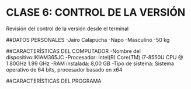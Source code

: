 # CLASE 6: CONTROL DE LA VERSIÓN
Revisión del control de la versión desde el terminal

##DATOS PERSONALES
-Jairo Calapucha
-Napo
-Masculino
-50 kg

##CARACTERÍSTICAS DEL COMPUTADOR
-Nombre del dispositivo:IKIAM365JC
-Procesador: Intel(R) Core(TM) i7-8550U CPU @ 1.80GHz   1.99 GHz
-RAM instalada: 8,00 GB
-Tipo de sistema: Sistema operativo de 64 bits, procesador basado en x64

##CARACTERÍSTICAS DEL PROGRAMA

